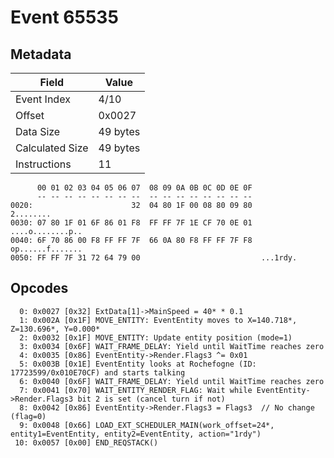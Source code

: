 # Event 65535

## Metadata

| Field           | Value    |
|-----------------|----------|
| Event Index     | 4/10     |
| Offset          | 0x0027   |
| Data Size       | 49 bytes |
| Calculated Size | 49 bytes |
| Instructions    | 11       |

```
      00 01 02 03 04 05 06 07  08 09 0A 0B 0C 0D 0E 0F
      -- -- -- -- -- -- -- --  -- -- -- -- -- -- -- --
0020:                      32  04 80 1F 00 08 80 09 80         2........
0030: 07 80 1F 01 6F 86 01 F8  FF FF 7F 1E CF 70 0E 01  ....o........p..
0040: 6F 70 86 00 F8 FF FF 7F  66 0A 80 F8 FF FF 7F F8  op......f.......
0050: FF FF 7F 31 72 64 79 00                           ...1rdy.        
```

## Opcodes

```
  0: 0x0027 [0x32] ExtData[1]->MainSpeed = 40* * 0.1
  1: 0x002A [0x1F] MOVE_ENTITY: EventEntity moves to X=140.718*, Z=130.696*, Y=0.000*
  2: 0x0032 [0x1F] MOVE_ENTITY: Update entity position (mode=1)
  3: 0x0034 [0x6F] WAIT_FRAME_DELAY: Yield until WaitTime reaches zero
  4: 0x0035 [0x86] EventEntity->Render.Flags3 ^= 0x01
  5: 0x003B [0x1E] EventEntity looks at Rochefogne (ID: 17723599/0x010E70CF) and starts talking
  6: 0x0040 [0x6F] WAIT_FRAME_DELAY: Yield until WaitTime reaches zero
  7: 0x0041 [0x70] WAIT_ENTITY_RENDER_FLAG: Wait while EventEntity->Render.Flags3 bit 2 is set (cancel turn if not)
  8: 0x0042 [0x86] EventEntity->Render.Flags3 = Flags3  // No change (flag=0)
  9: 0x0048 [0x66] LOAD_EXT_SCHEDULER_MAIN(work_offset=24*, entity1=EventEntity, entity2=EventEntity, action="1rdy")
 10: 0x0057 [0x00] END_REQSTACK()
```
